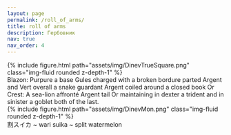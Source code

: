 ```yaml
---
layout: page
permalink: /roll_of_arms/
title: roll of arms
description: Гербовник
nav: true
nav_order: 4
---
```


<div class="row mt-3">
    <div class="col-sm mt-3 mt-md-0">
        {% include figure.html path="assets/img/DinevTrueSquare.png" class="img-fluid rounded z-depth-1" %}
    </div>
</div>
<div class="caption">
    Blazon: Purpure a base Gules charged with a broken bordure parted Argent and Vert overall a snake guardant Argent coiled around a closed book Or
    Crest: A sea-lion affronté Argent tail Or maintaining in dexter a trident and in sinister a goblet both of the last.
</div>

<div class="row mt-3">
    <div class="col-sm mt-3 mt-md-0">
        {% include figure.html path="assets/img/DinevMon.png" class="img-fluid rounded z-depth-1" %}
    </div>
</div>
<div class="caption">
    割スイカ ~ wari suika ~ split watermelon
</div>
